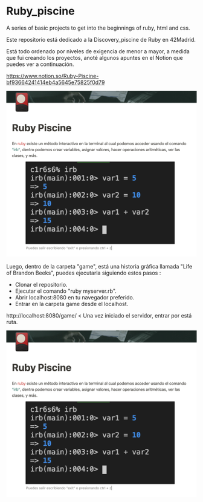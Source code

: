 # Ruby_piscine
A series of basic projects to get into the beginnings of ruby, html and css.

Este repositorio está dedicado a la Discovery_piscine de Ruby en 42Madrid.

Está todo ordenado por niveles de exigencia de menor a mayor, a medida que fui creando los proyectos, anoté algunos apuntes en el Notion que puedes ver a continuación.

https://www.notion.so/Ruby-Piscine-bf93664241414eb4a5645e75825f0d79

![alt text](https://github.com/abello-r/Ruby_piscine/blob/master/notion.png)

Luego, dentro de la carpeta "game", está una historia gráfica llamada "Life of Brandon Beeks", puedes ejecutarla siguiendo estos pasos :

* Clonar el repositorio.
* Ejecutar el comando "ruby myserver.rb".
* Abrir localhost:8080 en tu navegador preferido.
* Entrar en la carpeta game desde el localhost.

http://localhost:8080/game/ < Una vez iniciado el servidor, entrar por está ruta.

![alt text](https://github.com/abello-r/Ruby_piscine/blob/master/notion.png)
